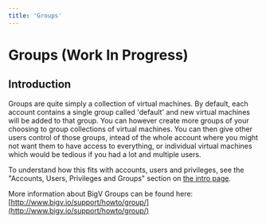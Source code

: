 ```yaml
---
title: 'Groups'
---
```


# Groups (Work In Progress)


## Introduction

Groups are quite simply a collection of virtual machines. By default, each account contains a single group called 'default' and new virtual machines will be added to that group. You can however create more groups of your choosing to group collections of virtual machines. You can then give other users control of those groups, intead of the whole account where you might not want them to have access to everything, or individual virtual machines which would be tedious if you had a lot and multiple users.

To understand how this fits with accounts, users and privileges, see the "Accounts, Users, Privileges and Groups" section on [the intro page](/notes/intro).

More information about BigV Groups can be found here: [http://www.bigv.io/support/howto/group/](http://www.bigv.io/support/howto/group/)
